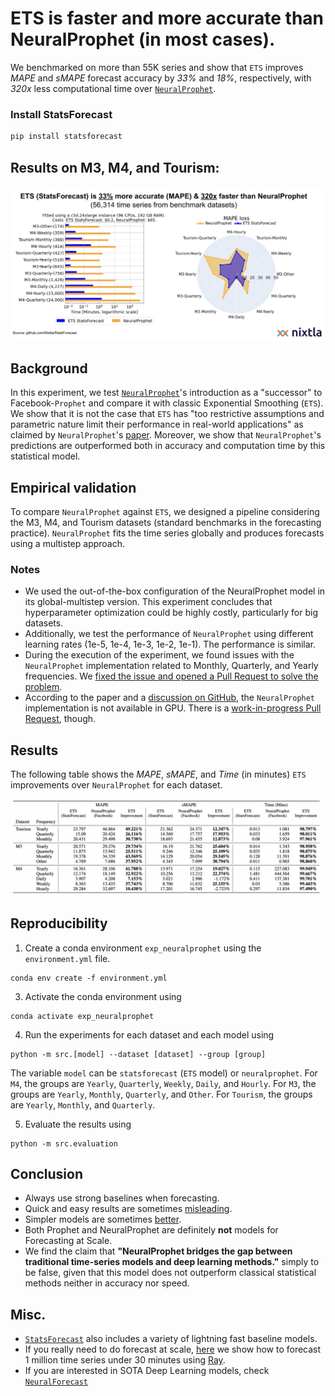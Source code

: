 # ETS is faster and more accurate than NeuralProphet (in most cases). 

We benchmarked on more than 55K series and show that `ETS` improves _MAPE_ and _sMAPE_ forecast accuracy by _33%_ and _18%_, respectively, with _320x_ less computational time over [`NeuralProphet`](https://neuralprophet.com/html/index.html).

### Install StatsForecast
```bash
pip install statsforecast
```

## Results on M3, M4, and Tourism: 

![comparison](./comparison.png)

## Background

In this experiment, we test [`NeuralProphet`](https://neuralprophet.com/html/index.html)'s introduction as a "successor" to Facebook-`Prophet` and compare it with classic Exponential Smoothing (`ETS`). We show that it is not the case that `ETS` has "too restrictive assumptions and parametric nature limit their performance in real-world applications" as claimed by `NeuralProphet`'s [paper](https://arxiv.org/pdf/2111.15397.pdf). Moreover, we show that `NeuralProphet`'s predictions are outperformed both in accuracy and computation time by this statistical model.

## Empirical validation

To compare `NeuralProphet` against `ETS`, we designed a pipeline considering the M3, M4, and Tourism datasets (standard benchmarks in the forecasting practice). `NeuralProphet` fits the time series globally and produces forecasts using a multistep approach. 

### Notes

- We used the out-of-the-box configuration of the NeuralProphet model in its global-multistep version. This experiment concludes that hyperparameter optimization could be highly costly, particularly for big datasets.
- Additionally, we test the performance of `NeuralProphet` using different learning rates (1e-5, 1e-4, 1e-3, 1e-2, 1e-1). The performance is similar.
- During the execution of the experiment, we found issues with the `NeuralProphet` implementation related to Monthly, Quarterly, and Yearly frequencies. We [fixed the issue and opened a Pull Request to solve the problem](https://github.com/ourownstory/neural_prophet/pull/705).
- According to the paper and a [discussion on GitHub](https://github.com/ourownstory/neural_prophet/discussions/408), the `NeuralProphet` implementation is not available in GPU. There is a [work-in-progress Pull Request](https://github.com/ourownstory/neural_prophet/pull/420), though. 

## Results 

The following table shows the _MAPE_, _sMAPE_, and _Time_ (in minutes) `ETS` improvements over `NeuralProphet` for each dataset.

![table](./results-table.png)


## Reproducibility


1. Create a conda environment `exp_neuralprophet` using the `environment.yml` file.
  ```shell
  conda env create -f environment.yml
  ```

3. Activate the conda environment using 
  ```shell
  conda activate exp_neuralprophet
  ```

4. Run the experiments for each dataset and each model using 
  ```shell
  python -m src.[model] --dataset [dataset] --group [group]
  ```

The variable `model` can be `statsforecast` (`ETS` model) or `neuralprophet`. For `M4`, the groups are `Yearly`, `Quarterly`, `Weekly`, `Daily`, and `Hourly`. For `M3`, the groups are `Yearly`, `Monthly`, `Quarterly`, and `Other`. For `Tourism`, the groups are `Yearly`, `Monthly`, and `Quarterly`. 

5. Evaluate the results using

  ```shell
  python -m src.evaluation
  ```

## Conclusion

* Always use strong baselines when forecasting.
* Quick and easy results are sometimes [misleading](https://en.wikipedia.org/wiki/Streetlight_effect).
* Simpler models are sometimes [better](https://en.wikipedia.org/wiki/Occam%27s_razor).
* Both Prophet and NeuralProphet are definitely **not** models for Forecasting at Scale. 
* We find the claim that __"NeuralProphet bridges the gap between traditional time-series models and deep learning methods."__ simply to be false, given that this model does not outperform classical statistical methods neither in accuracy nor speed.

## Misc.

* [`StatsForecast`](https://github.com/nixtla/statsforecast) also includes a variety of lightning fast baseline models.
* If you really need to do forecast at scale, [here](https://github.com/nixtla/statsforecast/tree/main/experiments/ray) we show how to forecast 1 million time series under 30 minutes using [Ray](https://github.com/ray-project/ray).
* If you are interested in SOTA Deep Learning models, check [`NeuralForecast`](https://github.com/nixtla/neuralforecast)


